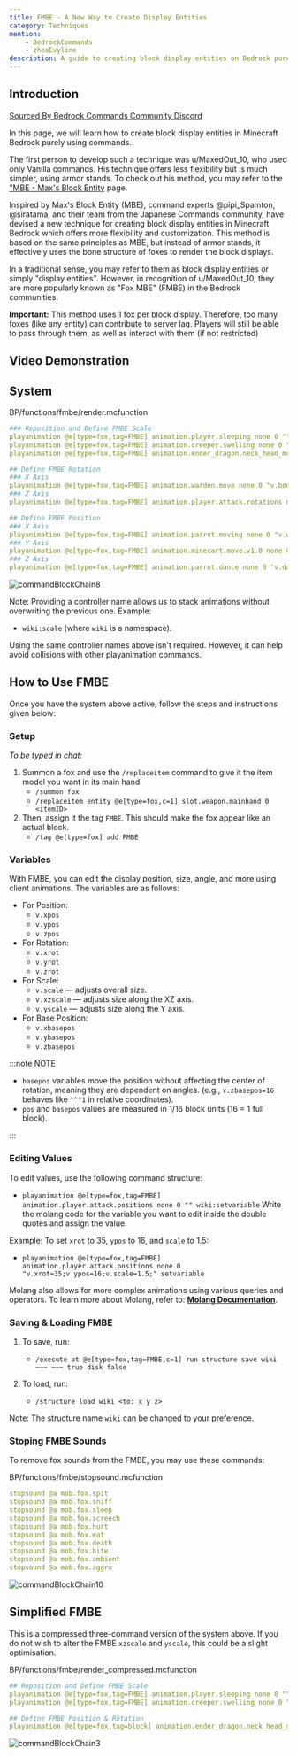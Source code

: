 ```yaml
---
title: FMBE - A New Way to Create Display Entities
category: Techniques
mention:
    - BedrockCommands
    - zheaEvyline
description: A guide to creating block display entities on Bedrock purely using commands.
---
```


## Introduction

[Sourced By Bedrock Commands Community Discord](https://discord.gg/SYstTYx5G5)

In this page, we will learn how to create block display entities in Minecraft Bedrock purely using commands.

The first person to develop such a technique was u/MaxedOut_10, who used only Vanilla commands. His technique offers less flexibility but is much simpler, using armor stands. To check out his method, you may refer to the ["MBE - Max's Block Entity](/commands/block-entities) page.

Inspired by Max's Block Entity (MBE), command experts @pipi_Spamton, @siratama, and their team from the Japanese Commands community, have devised a new technique for creating block display entities in Minecraft Bedrock which offers more flexibility and customization. This method is based on the same principles as MBE, but instead of armor stands, it effectively uses the bone structure of foxes to render the block displays.

In a traditional sense, you may refer to them as block display entities or simply "display entities". However, in recognition of u/MaxedOut_10, they are more popularly known as "Fox MBE" (FMBE) in the Bedrock communities.

**Important:** This method uses 1 fox per block display. Therefore, too many foxes (like any entity) can contribute to server lag. Players will still be able to pass through them, as well as interact with them (if not restricted)

## Video Demonstration

<YouTubeEmbed
    id="FVRd2n7JX3k"
/>

## System

<CodeHeader>BP/functions/fmbe/render.mcfunction</CodeHeader>

```yaml
### Reposition and Define FMBE Scale
playanimation @e[type=fox,tag=FMBE] animation.player.sleeping none 0 "" wiki:move
playanimation @e[type=fox,tag=FMBE] animation.creeper.swelling none 0 "v.xbasepos=v.xbasepos??0;v.ybasepos=v.ybasepos??0;v.zbasepos=v.zbasepos??0;v.xpos=v.xpos??0;v.ypos=v.ypos??0;v.zpos=v.zpos??0;v.xrot=v.xrot??0;v.yrot=v.yrot??0;v.zrot=v.zrot??0;v.scale=v.scale??1;v.xzscale=v.xzscale??1;v.yscale=v.yscale??1;v.swelling_scale1=2.1385*math.sqrt(v.xzscale)*math.sqrt(v.scale);v.swelling_scale2=2.1385*math.sqrt(v.yscale)*math.sqrt(v.scale);" wiki:scale
playanimation @e[type=fox,tag=FMBE] animation.ender_dragon.neck_head_movement none 0 "v.head_rotation_x=0;v.head_rotation_y=0;v.head_rotation_z=0;v.head_position_x=(v.xbasepos*3741/8000)*math.sqrt(v.xzscale)*math.sqrt(v.scale);v.head_position_y=(10.6925+v.ybasepos*3741/8000)*math.sqrt(v.yscale)*math.sqrt(v.scale);v.head_position_z=(17.108-v.zbasepos*3741/8000)*math.sqrt(v.xzscale)*math.sqrt(v.scale);" wiki:shift_pos

## Define FMBE Rotation
### X Axis
playanimation @e[type=fox,tag=FMBE] animation.warden.move none 0 "v.body_x_rot=90+v.xrot;v.body_z_rot=90+v.yrot;" wiki:xrot
### Z Axis
playanimation @e[type=fox,tag=FMBE] animation.player.attack.rotations none 0 "v.attack_body_rot_y=-v.zrot;" wiki:zrot

## Define FMBE Position
### X Axis
playanimation @e[type=fox,tag=FMBE] animation.parrot.moving none 0 "v.wing_flap=(16-v.xpos)/0.3;" wiki:xpos
### Y Axis
playanimation @e[type=fox,tag=FMBE] animation.minecart.move.v1.0 none 0 "v.rail_offset.x=0;v.rail_offset.y=1.6485+v.ypos/16;v.rail_offset.z=0;" wiki:ypos
### Z Axis
playanimation @e[type=fox,tag=FMBE] animation.parrot.dance none 0 "v.dance.x=-v.zpos;v.dance.y=0;" wiki:zpos
```
![commandBlockChain8](/assets/images/commands/commandBlockChain/8.png)

Note: Providing a controller name allows us to stack animations without overwriting the previous one. Example:
- `wiki:scale` (where `wiki` is a namespace).

Using the same controller names above isn't required. However, it can help avoid collisions with other playanimation commands.

## How to Use FMBE

Once you have the system above active, follow the steps and instructions given below:

### Setup
*To be typed in chat:*

1. Summon a fox and use the `/replaceitem` command to give it the item model you want in its main hand.
    - `/summon fox`
    - `/replaceitem entity @e[type=fox,c=1] slot.weapon.mainhand 0 <itemID>`
2. Then, assign it the tag `FMBE`. This should make the fox appear like an actual block.
    - `/tag @e[type=fox] add FMBE`

### Variables
With FMBE, you can edit the display position, size, angle, and more using client animations. The variables are as follows:  
- For Position:
    - `v.xpos`
    - `v.ypos`
    - `v.zpos`
- For Rotation:
    - `v.xrot`
    - `v.yrot`
    - `v.zrot`
- For Scale:
    - `v.scale` — adjusts overall size.
    - `v.xzscale` — adjusts size along the XZ axis.
    - `v.yscale` — adjusts size along the Y axis.
- For Base Position:
    - `v.xbasepos`
    - `v.ybasepos`
    - `v.zbasepos`

:::note NOTE

- `basepos` variables move the position without affecting the center of rotation, meaning they are dependent on angles. (e.g., `v.zbasepos=16` behaves like `^^^1` in relative coordinates).
- `pos` and `basepos` values are measured in 1/16 block units (16 = 1 full block).

:::

### Editing Values
To edit values, use the following command structure:  
- `playanimation @e[type=fox,tag=FMBE] animation.player.attack.positions none 0 "" wiki:setvariable`
Write the molang code for the variable you want to edit inside the double quotes and assign the value.

Example: To set `xrot` to 35, `ypos` to 16, and `scale` to 1.5:  
- `playanimation @e[type=fox,tag=FMBE] animation.player.attack.positions none 0 "v.xrot=35;v.ypos=16;v.scale=1.5;" setvariable`  

Molang also allows for more complex animations using various queries and operators. To learn more about Molang, refer to: **[Molang Documentation](https://bedrock.dev/docs/stable/Molang)**.

### Saving & Loading FMBE

1. To save, run:
    - `/execute at @e[type=fox,tag=FMBE,c=1] run structure save wiki ~~~ ~~~ true disk false`

2. To load, run:
    - `/structure load wiki <to: x y z>`

Note: The structure name `wiki` can be changed to your preference.

### Stoping FMBE Sounds

To remove fox sounds from the FMBE, you may use these commands:

<CodeHeader>BP/functions/fmbe/stopsound.mcfunction</CodeHeader>

```yaml
stopsound @a mob.fox.spit
stopsound @a mob.fox.sniff
stopsound @a mob.fox.sleep
stopsound @a mob.fox.screech
stopsound @a mob.fox.hurt
stopsound @a mob.fox.eat
stopsound @a mob.fox.death
stopsound @a mob.fox.bite
stopsound @a mob.fox.ambient
stopsound @a mob.fox.aggro
```
![commandBlockChain10](/assets/images/commands/commandBlockChain/10.png)

## Simplified FMBE

This is a compressed three-command version of the system above. If you do not wish to alter the FMBE `xzscale` and `yscale`, this could be a slight optimisation.

<CodeHeader>BP/functions/fmbe/render_compressed.mcfunction</CodeHeader>

```yaml
## Reposition and Define FMBE Scale
playanimation @e[type=fox,tag=FMBE] animation.player.sleeping none 0 "" wiki:move
playanimation @e[type=fox,tag=FMBE] animation.creeper.swelling none 0 "v.scale=1;v.adscale=math.sqrt(v.scale);v.adscaled=2.1385*v.adscale;v.xbasepos=0;v.ybasepos=0;v.zbasepos=0;v.xpos=0;v.ypos=0;v.zpos=0;v.xrot=q.life_time*0;v.yrot=q.life_time*0;v.zrot=q.life_time*20;v.swelling_scale1=v.adscaled;v.swelling_scale2=v.adscaled;" wiki:scale

## Define FMBE Position & Rotation
playanimation @e[type=fox,tag=block] animation.ender_dragon.neck_head_movement none 0 "v.adjust_xz=8*v.adscaled+v.zbasepos/v.adscaled;v.adjust_y=(-5-v.ybasepos/v.adscaled/v.adscaled)*v.adscaled;v.x=v.xbasepos/v.adscaled;v.y=v.adjust_y;v.z=v.adjust_xz;v.ty=v.y*math.cos(v.xrot)-v.z*math.sin(v.xrot);v.tz=v.y*math.sin(v.xrot)+v.z*math.cos(v.xrot);v.y=v.ty;v.z=v.tz;v.tx=-v.x*math.cos(v.zrot)+v.y*math.sin(v.zrot);v.ty=v.x*math.sin(v.zrot)+v.y*math.cos(v.zrot);v.x=v.tx;v.y=v.ty;v.tx=v.x*math.cos(v.yrot)+v.z*math.sin(v.yrot);v.tz=-v.x*math.sin(v.yrot)+v.z*math.cos(v.yrot);v.x=v.tx;v.z=v.tz;v.head_position_x=v.x+v.xpos/v.adscaled;v.head_position_y=7.48/v.adscale+v.z+v.zpos/v.adscaled;v.head_position_z=v.y-v.ypos/v.adscaled;v.head_rotation_x=90+v.xrot;v.head_rotation_y=v.zrot;v.head_rotation_z=v.yrot;" wiki:posrot
```
![commandBlockChain3](/assets/images/commands/commandBlockChain/3.png)
